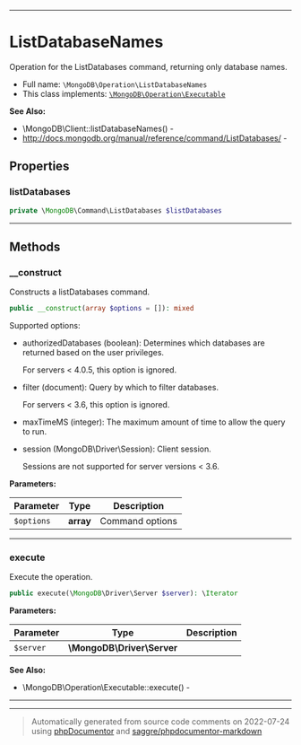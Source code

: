 ***

# ListDatabaseNames

Operation for the ListDatabases command, returning only database names.



* Full name: `\MongoDB\Operation\ListDatabaseNames`
* This class implements:
[`\MongoDB\Operation\Executable`](./Executable.md)

**See Also:**

* \MongoDB\Client::listDatabaseNames() - 
* http://docs.mongodb.org/manual/reference/command/ListDatabases/ - 



## Properties


### listDatabases



```php
private \MongoDB\Command\ListDatabases $listDatabases
```






***

## Methods


### __construct

Constructs a listDatabases command.

```php
public __construct(array $options = []): mixed
```

Supported options:

* authorizedDatabases (boolean): Determines which databases are returned
  based on the user privileges.

  For servers < 4.0.5, this option is ignored.

* filter (document): Query by which to filter databases.

  For servers < 3.6, this option is ignored.

* maxTimeMS (integer): The maximum amount of time to allow the query to
  run.

* session (MongoDB\Driver\Session): Client session.

  Sessions are not supported for server versions < 3.6.






**Parameters:**

| Parameter | Type | Description |
|-----------|------|-------------|
| `$options` | **array** | Command options |




***

### execute

Execute the operation.

```php
public execute(\MongoDB\Driver\Server $server): \Iterator
```








**Parameters:**

| Parameter | Type | Description |
|-----------|------|-------------|
| `$server` | **\MongoDB\Driver\Server** |  |



**See Also:**

* \MongoDB\Operation\Executable::execute() - 

***


***
> Automatically generated from source code comments on 2022-07-24 using [phpDocumentor](http://www.phpdoc.org/) and [saggre/phpdocumentor-markdown](https://github.com/Saggre/phpDocumentor-markdown)
